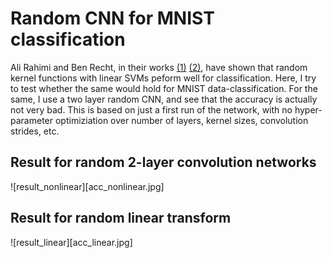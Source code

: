 # Random CNN for MNIST classification

Ali Rahimi and Ben Recht, in their works [(1)](https://www.google.com/url?sa=t&rct=j&q=&esrc=s&source=web&cd=1&cad=rja&uact=8&ved=0ahUKEwiLqvrMoNPYAhWL44MKHSOgCocQFggpMAA&url=https%3A%2F%2Fpeople.eecs.berkeley.edu%2F~brecht%2Fpapers%2F07.rah.rec.nips.pdf&usg=AOvVaw1OEFCI9u6ne_vyQgyjagZ6) [(2)](http://papers.nips.cc/paper/3495-weighted-sums-of-random-kitchen-sinks-replacing-minimization-with), have shown that random kernel functions with linear SVMs peform well for classification. Here, I try to test whether the same would hold for MNIST data-classification. For the same, I use a two layer random CNN, and see that the accuracy is actually not very bad. This is based on just a first run of the network, with no hyper-parameter optimiziation over number of layers, kernel sizes, convolution strides, etc.

## Result for random 2-layer convolution networks

![result_nonlinear][acc_nonlinear.jpg]

## Result for random linear transform

![result_linear][acc_linear.jpg]

